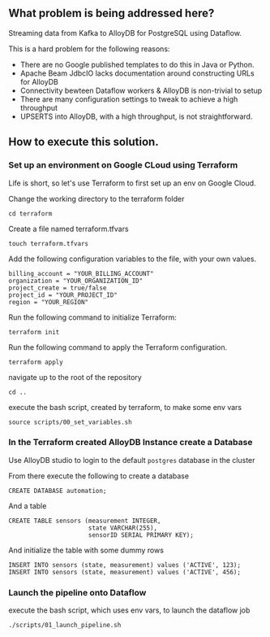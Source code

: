 ## What problem is being addressed here?

Streaming data from Kafka to AlloyDB for PostgreSQL using Dataflow.

This is a hard problem for the following reasons:
 * There are no Google published templates to do this in Java or Python.
 * Apache Beam JdbcIO lacks documentation around constructing URLs for AlloyDB
 * Connectivity bewteen Dataflow workers & AlloyDB is non-trivial to setup
 * There are many configuration settings to tweak to achieve a high throughput
 * UPSERTS into AlloyDB, with a high throughput, is not straightforward.

## How to execute this solution.

### Set up an environment on Google CLoud using Terraform

Life is short, so let's use Terraform to first set up an env on Google Cloud.

Change the working directory to the terraform folder
```shell
cd terraform
```

Create a file named terraform.tfvars 
```shell
touch terraform.tfvars
```

Add the following configuration variables to the file, with your own values.
```shell
billing_account = "YOUR_BILLING_ACCOUNT"
organization = "YOUR_ORGANIZATION_ID"
project_create = true/false
project_id = "YOUR_PROJECT_ID"
region = "YOUR_REGION"
```

Run the following command to initialize Terraform:
```shell
terraform init
```

Run the following command to apply the Terraform configuration.
```shell
terraform apply
```

navigate up to the root of the repository
```shell
cd ..
```

execute the bash script, created by terraform, to make some env vars
```shell
source scripts/00_set_variables.sh
```

### In the Terraform created AlloyDB Instance create a Database

Use AlloyDB studio to login to the default `postgres` database in the cluster

From there execute the following to create a database
```shell
CREATE DATABASE automation;
```

And a table
```shell
CREATE TABLE sensors (measurement INTEGER,
                      state VARCHAR(255),
                      sensorID SERIAL PRIMARY KEY);
```

And initialize the table with some dummy rows
```shell
INSERT INTO sensors (state, measurement) values ('ACTIVE', 123);
INSERT INTO sensors (state, measurement) values ('ACTIVE', 456);
```

### Launch the pipeline onto Dataflow

execute the bash script, which uses env vars, to launch the dataflow job
```shell
./scripts/01_launch_pipeline.sh
```

